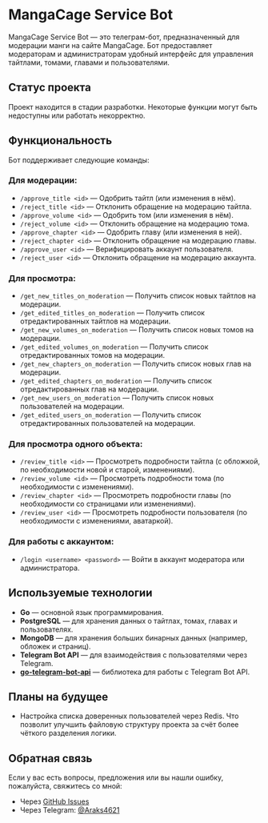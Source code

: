 # MangaCage Service Bot

MangaCage Service Bot — это телеграм-бот, предназначенный для модерации манги на сайте MangaCage. Бот предоставляет модераторам и администраторам удобный интерфейс для управления тайтлами, томами, главами и пользователями.

## Статус проекта

Проект находится в стадии разработки. Некоторые функции могут быть недоступны или работать некорректно.

## Функциональность

Бот поддерживает следующие команды:

### Для модерации:
- `/approve_title <id>` — Одобрить тайтл (или изменения в нём).
- `/reject_title <id>` — Отклонить обращение на модерацию тайтла.
- `/approve_volume <id>` — Одобрить том (или изменения в нём).
- `/reject_volume <id>` — Отклонить обращение на модерацию тома.
- `/approve_chapter <id>` — Одобрить главу (или изменения в ней).
- `/reject_chapter <id>` — Отклонить обращение на модерацию главы.
- `/approve_user <id>` — Верифицировать аккаунт пользователя.
- `/reject_user <id>` — Отклонить обращение на модерацию аккаунта.

### Для просмотра:
- `/get_new_titles_on_moderation` — Получить список новых тайтлов на модерации.
- `/get_edited_titles_on_moderation` — Получить список отредактированных тайтлов на модерации.
- `/get_new_volumes_on_moderation` — Получить список новых томов на модерации.
- `/get_edited_volumes_on_moderation` — Получить список отредактированных томов на модерации.
- `/get_new_chapters_on_moderation` — Получить список новых глав на модерации.
- `/get_edited_chapters_on_moderation` — Получить список отредактированных глав на модерации.
- `/get_new_users_on_moderation` — Получить список новых пользователей на модерации.
- `/get_edited_users_on_moderation` — Получить список отредактированных пользователей на модерации.

### Для просмотра одного объекта:
- `/review_title <id>` — Просмотреть подробности тайтла (с обложкой, по необходимости новой и старой, изменениями).
- `/review_volume <id>` — Просмотреть подробности тома (по необходимости с изменениями).
- `/review_chapter <id>` — Просмотреть подробности главы (по необходимости со страницами или изменениями).
- `/review_user <id>` — Просмотреть подробности пользователя (по необходимости с изменениями, аватаркой).

### Для работы с аккаунтом:
- `/login <username> <password>` — Войти в аккаунт модератора или администратора.

## Используемые технологии

- **Go** — основной язык программирования.
- **PostgreSQL** — для хранения данных о тайтлах, томах, главах и пользователях.
- **MongoDB** — для хранения больших бинарных данных (например, обложек и страниц).
- **Telegram Bot API** — для взаимодействия с пользователями через Telegram.
- **[go-telegram-bot-api](https://github.com/go-telegram-bot-api/telegram-bot-api/v5)** — библиотека для работы с Telegram Bot API.

## Планы на будущее

- Настройка списка доверенных пользователей через Redis. Что позволит улучшить файловую структуру проекта за счёт более чёткого разделения логики.

## Обратная связь

Если у вас есть вопросы, предложения или вы нашли ошибку, пожалуйста, свяжитесь со мной:

- Через [GitHub Issues](https://github.com/Araks1255/mangacage_service_bot/issues)
- Через Telegram: [@Araks4621](https://t.me/Araks4621)